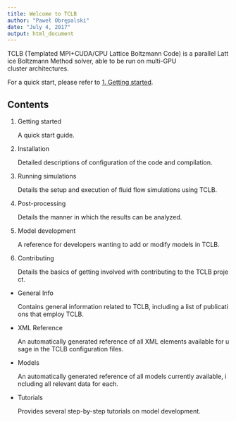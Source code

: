 ```yaml
---
title: Welcome to TCLB
author: "Paweł Obrępalski"
date: "July 4, 2017"
output: html_document
---
```


TCLB (Templated MPI+CUDA/CPU Lattice Boltzmann Code) is a parallel Lattice Boltzmann Method solver, able to be run on multi-GPU
cluster architectures.

For a quick start, please refer to [1. Getting started](/1.-getting-started/installation/).

## Contents

1. Getting started

    A quick start guide.

2. Installation

    Detailed descriptions of configuration of the code and compilation.

3. Running simulations

    Details the setup and execution of fluid flow simulations using TCLB.

4. Post-processing

    Details the manner in which the results can be analyzed.

5. Model development

    A reference for developers wanting to add or modify models in TCLB.

6. Contributing

    Details the basics of getting involved with contributing to the TCLB project.

- General Info

    Contains general information related to TCLB, including a list of publications that employ TCLB.

- XML Reference

    An automatically generated reference of all XML elements available for usage in the TCLB configuration files.

- Models

    An automatically generated reference of all models currently available, including all relevant data for each.

- Tutorials

    Provides several step-by-step tutorials on model development.